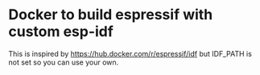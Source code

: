 # Docker to build espressif with custom esp-idf

This is inspired by https://hub.docker.com/r/espressif/idf but IDF_PATH is not set so you can use your own.